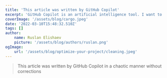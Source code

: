 ```yaml
---
title: 'This article was written by GitHub Copilot'
excerpt: 'GitHub Copilot is an artificial intelligence tool. I want to show you the abilities of GitHub Copilot in writing a blog post. The text is written in chaotic manner without corrections.'
coverImage: '/assets/blog/cargo.jpeg'
date: '2022-03-10T15:48:32.510Z'
tags: []
author:
    name: Ruslan Elishaev
    picture: '/assets/blog/authors/ruslan.png'
ogImage:
    url: '/assets/blog/optimize-your-project/cleaning.jpeg'
---
```


> This article was written by GitHub Copilot in a chaotic manner without corrections



